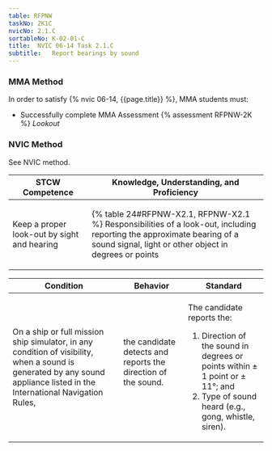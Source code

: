 ```yaml
---
table: RFPNW
taskNo: 2K1C
nvicNo: 2.1.C 
sortableNo: K-02-01-C
title:  NVIC 06-14 Task 2.1.C
subtitle:   Report bearings by sound
---
```



### MMA Method

In order to satisfy  {% nvic 06-14, {{page.title}}  %}, MMA students must:

* Successfully complete MMA Assessment {% assessment RFPNW-2K %} *Lookout*


### NVIC Method

<a onclick="togglevisibility('nvic_methods')" >See NVIC method.</a>

<div id='nvic_methods' class='hide'>

<table>
<thead>
<tr>
<th class='forty'> STCW Competence </th>
<th class='sixty'> Knowledge, Understanding, and Proficiency </th>
</tr>
</thead>




<tbody>
<tr><td markdown='1'>

Keep a proper look-out by sight and hearing

</td><td markdown='1'>

{% table 24#RFPNW-X2.1, RFPNW-X2.1 %} Responsibilities of a look-out, including reporting the approximate bearing of a sound signal, light or other object in degrees or points

</td></tr>


</tbody>
</table>


<table>
<thead>
<tr><th class='twenty'>  Condition </th><th class='twenty'> Behavior </th><th  class='sixty'>Standard </th></tr>
</thead>
<tbody >



<tr><td markdown='1'>

On a ship or full mission ship simulator, in any condition of visibility, when a sound is generated by any sound appliance listed in the International Navigation Rules,

</td><td markdown='1'>

the candidate detects and reports the direction of the sound.

<br>

<div class="tooltip" markdown='1'>



</div>


</td><td markdown='1'>

The candidate reports the:

1. Direction of the sound in degrees or points within ± 1 point or ± 11°; and
2. Type of sound heard (e.g., gong, whistle, siren).

</td></tr>
</tbody>
</table>
</div>
